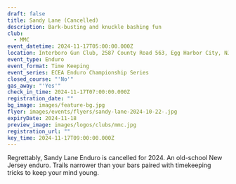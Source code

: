 ```yaml
---
draft: false
title: Sandy Lane (Cancelled)
description: Bark-busting and knuckle bashing fun
club:
  - MMC
event_datetime: 2024-11-17T05:00:00.000Z
location: Interboro Gun Club, 2587 County Road 563, Egg Harbor City, NJ
event_type: Enduro
event_format: Time Keeping
event_series: ECEA Enduro Championship Series
closed_course: "'No'"
gas_away: "'Yes'"
check_in_time: 2024-11-17T07:00:00.000Z
registration_date: ""
bg_image: images/feature-bg.jpg
flyer: images/events/flyers/sandy-lane-2024-10-22-.jpg
expiryDate: 2024-11-18
preview_image: images/logos/clubs/mmc.jpg
registration_url: ""
key_time: 2024-11-17T09:00:00.000Z
---
```

Regrettably, Sandy Lane Enduro is cancelled for 2024. An old-school New Jersey enduro. Trails narrower than your bars paired with timekeeping tricks to keep your mind young.